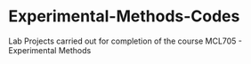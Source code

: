 # Experimental-Methods-Codes
Lab Projects carried out for completion of the course MCL705 - Experimental Methods
